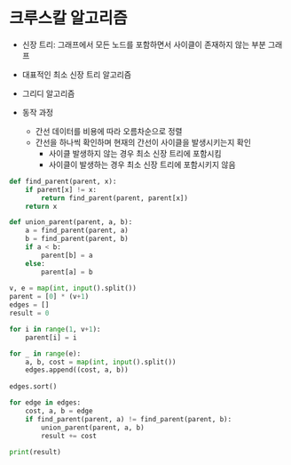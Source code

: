 # 크루스칼 알고리즘

- 신장 트리: 그래프에서 모든 노드를 포함하면서 사이클이 존재하지 않는 부분 그래프

- 대표적인 최소 신장 트리 알고리즘
- 그리디 알고리즘
- 동작 과정
  - 간선 데이터를 비용에 따라 오름차순으로 정렬
  - 간선을 하나씩 확인하며 현재의 간선이 사이클을 발생시키는지 확인
    - 사이클 발생하지 않는 경우 최소 신장 트리에 포함시킴
    - 사이클이 발생하는 경우 최소 신장 트리에 포함시키지 않음

```python
def find_parent(parent, x):
    if parent[x] != x:
        return find_parent(parent, parent[x])
    return x

def union_parent(parent, a, b):
    a = find_parent(parent, a)
    b = find_parent(parent, b)
    if a < b:
        parent[b] = a
    else:
        parent[a] = b
        
v, e = map(int, input().split())
parent = [0] * (v+1)
edges = []
result = 0

for i in range(1, v+1):
    parent[i] = i

for _ in range(e):
    a, b, cost = map(int, input().split())
    edges.append((cost, a, b))
    
edges.sort()

for edge in edges:
    cost, a, b = edge
    if find_parent(parent, a) != find_parent(parent, b):
        union_parent(parent, a, b)
        result += cost
        
print(result)
```

